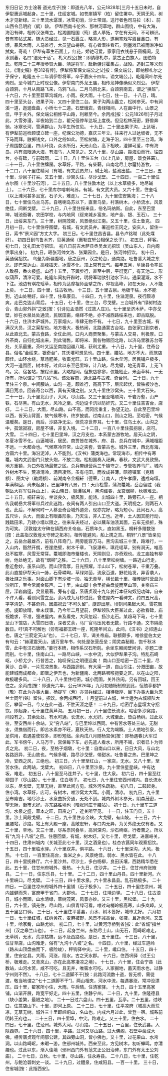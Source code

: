 东归日记
方士淦著
道光戊子[按：即道光八年，公元1828年]三月十五日未时，自伊犁惠远城起身。三十里，住绥定城。如苍崖镇军（柏）留住署中。天阴无风，树木才见新绿。三十里流水潺湲，冰雪初消，沙土带润。送行者色司马拉（本）、前山西令吕明府（鹤）龄。
伊犁西南卡伦外、那林河草地，群山围绕，中有大海，海沿有碑，相传汉张骞立。松湘圃相国（筠）遣人摹拓，字在有无间，不可辨识。昔有笔帖式某，随大员经过，见一石矗立，略具人形，遂用笔戏写眉目鼻口，有顷，暴风大雨，人马难行，大员望山祷祭。有心者潜往看石，则墨戏已被雨淋净如拭矣，奇哉！
伊犁有草生石面上，红花，娇艳可爱，家家用衣线悬于窗槅间，见水则萎，名曰“湿死干活”。
札义烈公[按：即纳穆札尔，蒙古正白旗人，图伯特氏。乾隆二十三年授参赞大臣、靖逆将军，赴新疆讨霍集占，战殁。追封三等义烈公。《清史稿》卷312有传]，伊犁将军保文端公之父[按：保文端公，即纳穆札尔之子保宁，乾隆五十二年调伊犁将军，卒于嘉庆十四年。谥文端公。]，乾隆间叶尔羌殉烈。至今城门上时现公像。伊犁南门外龙王庙，相传龙神像确似义烈公。
伊犁白颈鸦，十月从南路飞来，乌鸦飞占。二月乌鸦北来，白颈鸦南去，谓之“换班”，
十六日，六十里至苣草沟城内，小雨。夜大雨。十七日，住一日。
十八日，晴。四十里至头台，进果子沟．又四十里住二台。果子沟两山矗立，松树参天。中有涧溪一道，迤逦盘曲，小桥七十二道。石壁蛾岩，青绿相间，人在画中行。山景之佳，甲于关外。保文端公相修平山路，利赖至今。余丙戌[按：公元1826年]子月过此，大雪弥漫，半夜始到二台，翟兄径停车达坂上度夜。但见松林茂密，野兽奔驰，冰塞长河，雪满群山，为平生所仅见。
十九日，二十里出果子沟，上达坂，有伊犁前巡检顾谟立碑一座，纪保公功德，嘉庆三年立。往来行人过达坂者，无不下马而拜。散掷钱文，口外之俗如此。至松树塘，走海子沿，四十里至三台湾。海子周围数百里，四山环绕，众水所归，天光山色，高下相映，澄鲜可爱，中有海岛，内有海眼通大海，有海马，人常见之。又八十里，尽山路，靠海沿而行。往四台，亦有碑，与前碑同。
二十日，八十里住五台（以上几处，房屋、饭食甚窘）。
二十一日，八十里住牌房。水草好，平路，有柴薪。山南北尽土尔扈特游牧，
二十二口，八十里住精河（有城，有文武员弁）。碱土地，盐池出盐。
二十三日，五十里，沙泉子打尖。又五十里，沙窝头住，尽沙戈壁。
二十四日，一百二十里住古尔图（十里沙石河），
二十五日，八十里住敦木达（以上水草极多，地尽碱土）。
二十六日，七十里库尔喀喇乌苏。有城，有文武大员。又六十里，住奎屯（以上滩河甚多且宽，石子大，难走）。
二十七日，九十里住安集海；
二十八日，七十里住乌兰乌苏。自喀喇岛苏以下，直至乌垒，村落树木，小桥流水，风景绝佳，间断戈壁。
二十九日，八十里住绥来县，俗名玛纳斯。自此，东至巴里坤，城池衙署，农田学校，与内地同（绥来城乡富庶，地产金、银、玉石）。
三十日，出绥来东门。三十里，树阴茂密，风景绝似江南。又五十里，住土鲁克。
四月初一日，七十里住呼图壁，有城，有文武员弁。署巡检王冈之，安庆人，留住一日，索书“景义园”方丈大字。
初三日。七十里住昌吉县。县令卢铭瑚（此处煤好）。
初四日到乌鲁木齐，见英通侯（惠勒宜轩公相保之长子）。
初五日，拜客。
初七日，沈礼田太守招饮。
初八日前吉木萨县丞吴龙光招饮（吴山东人，自内阁供事出身）。
初九日，晤张河帅文浩、张粟园金。是日，张河帅招饮。
初十日，英通侯招饮。
乌垒为新疆腹地，唐之庭州，汉之轮台，通南路。吐鲁番大城之东北，即巴克达山，高峰插天，冰雪不化，顶上常有云气。每年五月，阜康县令率民人致祭，香火极盛。山行十五里，下舆步行，直至中层，平衍宽广，有天池二，形似葫芦，清泠可爱。乾隆年间初开辟时，明将军瑞欲引池水下山，通渠灌溉，水不下注。池边有琪花瑶草，相传为达摩祖师面擘之所，仰视高峰，如在天际，人不能上矣。
十二日，四十里，住古牧地。
十三日，五十里古泉。地极干枯，水不能到，近山处稍好。四十里，住阜康县。
十四日，九十里，住滋泥泉。夜行颇凉爽，走巴克达山背后。
十五日，七十里，住三台，尽戈壁。三台城外有“绿树村边合，青山郭外斜”之致[按：引诗见孟浩然《过故人庄》]。七十里至济木萨，中亦戈壁，妙在水泉处处通流，民居田亩，络绎不绝，亦不减西路绥来也，即古瓯脱。
十六日，住济木萨城外。万家烟火，市肆无物不有。
十七日，九十里至古城，有满汉大员，汉之渠犁也。地方极大，极热闹，北路通蒙古台站。由张家口到京者，从此直北去。蒙古食路，全仗此间。口内人商贾聚集，与蒙古人交易，利极厚。口外茶商，自归化城出来，到此销售，即将米、面各物贩回北路，以济乌里雅苏台等处，关系最重。茶叶又运至南路回疆八城，获利尤重。
十八日，九十里，住奇台县。俗名“金绥来，银奇台”，其沃壤可想见也。四十里，腰站，地方不大，而旅店颇佳。山环水绕，草场肥美，牧畜尤旺。五十里山路，住木垒河。居民铺户极多，大河一道围匝，树木好。过此以东至巴里坤，计八站，尽戈壁，地无青草，上无飞鸟。尖、宿各站，按程计里。大略相同。但旅店寥寥，仅能栖止，米面草料，一无所有，所以谓之“穷八站”也。该处客商，通北路与古城、奇台同。
二十日，九十里住三个泉。中间腰站，山沟一道，颇难行，高高下下，层峦起伏，皆铁板沙也，满目荒凉。回首奇台以西，真有天壤之别。又九十里住沙窝头。三十里大石头。
二十一日，九十里北山子，大风，尽山路。又三十里至噶顺沟，千岩万壑，山产铁，石尽黑。有山无水，风冷之至。沟边设卡汛以防奸宄。又二十里住吉吉台，店好。
二十二日，大雨，尽山路。山不高，而冈峦重复，弥望无边。自此至巴里坤以西，皆天山背面，故气候寒冷，终岁披裘。过南山口，则山之阳。至哈密，气候温暖矣。是日，雨后，沙路净无尘，但荒凉世界耳。七十里，住乌土水。山沟之中，孤馆寂寂，房屋不堪，非复入境。
二十二日，一百八十里住孤拐泉，店可。大雪。
二十四日，七十里巴里坤，汉之月支也，本系蒙古游牧地。居天山之阴，冬夏冰雪不化。山逼城垣，居民、商贾皆在城外，府、县、总兵在城中，满城相距不远。一大都会也。气候寒冷异常，山之夹套，皆蒙古也。城外三里，西北有海，方圆六十里。海沿泥淖，人不能到，《汉书》蒲类海也。常现海市，相传中有寒鼍。城内文武衙门只放头炮，不放二炮。松相国奏入祀典，春秋，文武大员致祭。地方重镇，为口外牧场最繁之区。总兵带绿营兵三千镇守之，专管牧养马厂。城内外树木不生，荒凉清冷，满目凄然。虽有屯田，而收成甚薄。晤德镇军（克精额）、图太守（勒炳额）、前湖南令金桐轩（德荣，江南人，戊午孝廉，遣戍乌垣。年满释回，尚未起身）。巴里坤有八景，曰：天山松雪，蒲海鼍城，岳台留胜（我朝岳大将军驻兵山上），尖山晓日，镜潭宿月，黑沟藏春，龙宫烟柳，秋稼堆云。
二十五日，桐轩来访，坐谈良久，极风雅，能诗。出城四十里，路旁石人一座。相传我朝岳大将军带兵过此迷路，夜间有两人引出山口至大道。天明视之，则两石人也。此后，不解何时一人移至奇台城外道旁，现亦完好，略为短小。此间石人，高五尺许，头大，而面上有眼鼻形象，乃天生，非人工也。近年，土人因其能行动，践踏田禾，乃建小墙以限之。往来车夫经过，必以蘸车油渍其面，云车无损折，殊为可笑。
汉敦煌太守碑在镇西府关帝庙，石质年久，直如黑玉。桐轩多赠数张[按：此盖指汉敦煌太守碑之拓本]，相传能避风，船上携之吉。桐轩“八景”皆亲见之，云岳台最雄杰，前有八阵奇门，两旁能容万马。黑沟去城三十里，路难行，一入山内，豁然开朗，苍崖绝壁，树木千章，飞泉瀑布，琪花瑶草，别有洞天。唯高处不胜寒，风雪无常耳。鼍城即海市蜃楼也，天阴则见，亦奇观也。龙工庙独有柳树，他处绝无，故有“烟柳”之胜。
二十六日，八十里至松树塘。一路近山行走，愈近愈妙。虽系山阴，而山顶雪厚，日光照耀。半山以下，松树苍翠，千重万叠。此山直接伊犁天山一脉，石骨嶙峋，草绿如茵，流泉百道，野花灿发，异香袭人，极壮游之乐事。对面山脚下有沙坡一段，独无青草，横长数十里、相传唐时营盘为沙所压，至今常闻金鼓声。二十里，由山脚十余里折曲盘旋而至山顶，关帝庙三层，深岩幽邃，灵显最著。旁有小屋，系唐贞观十九年姜行本征匈奴纪功碑，自来不许人看，看则风雪立至。余丙戌九月杪过此，曾进屋内一看碑文，约四五尺高，字字清楚，不甚奇异。因庙祝云“不可久留”，旋即出屋。顷刻间果起大风，雪花飘扬，旋即放晴，幸未误事。乃今年二月望前，伊犁领队大臣某过此，必欲看碑，庙祝跪求，不准，强进屋内。未及看完，大风忽起．扬沙走石。某趋马下马，七十里至山下馆店，大雪四日夜，深者丈余，马厂官马压死者无数，行路不通，文书隔绝数日。吁!真不可解也（旁有福郡王碑一座，乾隆年间立。此间，《汉书》之祁连山也，唐之“三箭定天山”也）。
二十七日，早，谒关帝庙。联额颇多，唯徐星伯太史有句云：“赫濯震天山，通万里车书，何处是张营岳垒；阴灵森秘殿，饱千秋冰雪，此中有汉石唐碑。”姜行本碑，相传系汉石所刻。余坐东厢阅壁间诗，亦题二律而别。七十里，住南山口。一路尽山峡，一水中流，大似伊犁果子沟。特乱石崎岖，小桥尤少，行昔苦之，始叹保公之明德远矣！
南山口至哈密一百二十里，尽黄沙、白草，一片荒凉景象，与西路迥别。有大渠一道，自山引注，分溉田亩，故能建城而成都会，即唐之伊吾也，为新疆南、北两路咽喉扼要之区。以在山之阳，故极暖多风。
二十八日，八十里住哈密。城小而固，关外热闹。另有回城，回王住之。余丙戌[按：即道光六年，公元1826年」九月初随杨制府到此，恒勉亭都护（敬）在此为办事大臣，杨提军（芳）亦领兵经过，相待极厚、目下办事大臣为恩兰士同年(铭）留住，招饮。余丙戌西行，十月望前过占城，兰士适为古城领队大臣，攀留一日。今又在此一遇，不胜天涯之感！
二十九日，哈密厅志星垣太守招饮。即起身，七十里住黄芦沟。
五月初一日，八十里住长流水。哈密多沙窝路，间段有之。其余处处，有水可通。长流水，水尤好。大城至此，皆白杨树。过此以往，至安西州十余站，又“穷八站”，与巴里坤以西同。中有苦水等处三站，无甜水，须携借而行。即苦水素亦不旺，夏秋天热，行人尤为竭蹶。土人凿地引泉，仅足供用，若遇差使较多，即形短绌。余丙戌八月随杨宫保[按：即杨遇春]大军过此，军书傍午，人马万千，宫保每下车，必先遣人看水，所用不竭，识者已卜为师贞之兆。
初二日，夜，至格子烟墩，七十里：自南山口以来，日日大风，与山北各路迥异，无山故也。气候多暖，路尽沙戈壁，带甜水。吐鲁番之热，巴里坤之冷，安西之风，三绝也。
初三日，六十里至红山，一家店，无水。又八十里，至苦水住。此两站，戈壁大。
初四日，八十里至沙泉。九十里住星星峡。中有达坂，难走。
初五日，八十里至马连井子。七十里，住大泉。
初六日，四十里至红柳园子（尽山路）。七十里，住白墩子。
初七日，九十里住安西州城内。自长流水以东，尽戈壁，无草无树，直至此间方见。城外河名疏勒。
初八日，二鼓起身。住小湾。水草好，店可，有树木，唯沙窝太大耳。小雨，清凉。
初九日，九十里至布隆吉。地尽沙土，水泉曲折旁通，无处不到。城内外树木参天，阴森茂密，一望无际，街市尤好。亦东路胜境也（晤张同庄于腰站）。
初十日，九十里车三道沟，水泉之盛，草本之旺，田亩之广，近关所罕见。
十一日，住玉门县，五十里。沙土间段戈壁。
十二日，九十里住赤金峡。大戈壁，有山坡。
十三日，六十里腰站，沙路。站上有大殿一座，高敞宏轩，与口内无异，为关外绝无仅有者。又二十里，草地。又三十里，尽系祟冈叠阜，高涧深沟，沙石崎岖，行者苦之。所以有“九沟十八坡”之目。住惠回堡，有城，树木好。又七十里，尽戈壁，进嘉峪关。
十四日，住肃州城内（关城至此七十里，汉之酒泉也）。桂杏农菖同年观察招饮。
十五日，四十里临水驿。六十里双井。俱平路。
十六日，七十里深沟，大风，极热。
十七日，一百里住高台，鱼米之乡，风景绝佳。弱水、黑水皆在此。
十八日，四十里抚彝厅。六十里沙井。尽沙土，多白杨柳，良田沃壤，西路精华悉在此。五十里，住甘州府城外，极热。
十九日，住沙井。
二十日，住甘州府张掖县。
二十一日，住东乐县，七十里。
二十二日，四十里山丹县。四十里新河。六十里峡口。尽戈壁。
二十三日，四十里水泉。六十里永昌县。乱石路极多。
二十四日，一百里住凉州府城外四十里铺（石子极多）。
二十五日，四十里住凉州，城内雄健而秀，富庶甲于省门，大郡也。
二十七日，住靖边驿。
二十八日，住古浪县，城小而固，山水清绿，草树茂密，风景亦妙。又三十里，黑松堡。
二十九日，六十里，镇羌住，尽山路，山俱青绿可看。唯过乌梢岭极高寒，山多岚嶂。又五十里岔口驿。
三十日，七十里住平番县，山水、树木皆好，城市尤好。
六月初一日，七十里红城，红树黄花，麦麻被野，风景不减高台、张掖，且近黄河。又五十里，哈家觜，山路尤妙。
初二日，七十里，过黄河浮桥到省[按：此“省城”指兰州]（汉之皋兰山也）。
十二日，起身兰州。东路尽土山，山无石，而崎岖难走，无草树，无水，荒凉枯槁，远不及西路也。是日，五十里住。
十三日，八十里，住甘草店，山沟难走，俗有“九沟十八坡”之名。
十四日，六十里，经过车道岭（路从山顶盘曲而下，极险峻），秤钩驿中尖。二十里，巉口住。
十五日，四十里，住安定县。大雨，河涨，阻水。古之天水郡。
十六日，住西巩驿（过王公桥，极难走。又青岚山，亦在此高寒凄凉之境）。
十七日，六十里，住会宁县（此数站，山河水苦，咸不可吃。且无并，唯窖水可吃。人家掘地，蓄天雨水也，过静宁州则不然）。
十八日，七十二道脚不干[按：此路河流数十道，皆无桥，需徒渡，敬当地谓之“七十二道脚不干”]，两山相夹，河水中流，每遇暴涨，常冲没漂压。四十里，翟家所小住，大雨。午后晴。住清家驿。
十九日，四十五里高家铺，山渐开展，路宽平好走。四十五里，住静宁州。
二十日，九十里，住隆德县（缺小差繁，最陋之地）。
二十一日过六盘山。四十五里，瓦亭。二十五里，过峡口，住蒿店山下。十里，即河上原。
二十二日，七十里，住平凉府（城高大而荒凉，无草无树。城外三十里即崆峒山，名山也。内戌六月过此，曾登一宿。城系前明韩王府也，。
二十三日，四十里埠，中尖。路难走。又三十里，住白水。
二十四日，七十里，住泾州。城外大河。尽山路。
二十五日，一百里，住长武县。入陕西界。
二十六日，四十里，平路。过河又尽山路。过大佛阁，石壁中凿成大佛。相传唐贞观年间鄂公建。其四旁山洞，皆小佛也。又十里，过花果山、水帘洞。以山路崎岖，未暇一游。住邠州城外。西来至此，方见树木，初听蝉鸣，亦清趣也。过此以东，渐入佳境（邠州西门外有范文正公旧治碑，东门外有太王公刘庙）。
二十七日，立秋。七十里，尽山路，住永寿县。
二十八日，七十里，住乾州，与鲍沧碧刺史一谈。
二十九日，过醴泉，住咸阳县。一百一十里。
三十日，住省城[按：此指西安]。
